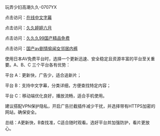 
玩弄少妇高潮久久-0707YX

点击访问：<a href="https://heiliaoxwd5i8.pages.dev">在线中文字幕</a>

点击访问：<a href="https://heiliaowzu4ur.pages.dev">久久婷婷六月</a>

点击访问：<a href="https://heiliaozj3tjd.pages.dev">久久久99国产精品免费</a>

点击访问：<a href="https://heiliaoe8ajia.pages.dev">国产av剧情偷闻女邻居内裤</a>

使用日本AV免费平台时，选择一个更新迅速、安全稳定且资源丰富的平台至关重要。A、B、C 三个平台各有优势：

平台 A：更新快，广告少，适合追新片；

平台 B：支持中文字幕，分类详细，方便查找特定内容；

平台 C：移动端优化良好，播放流畅，适合手机使用。

建议搭配VPN保护隐私，开启广告拦截插件减少干扰，并选择带有HTTPS加密的网站，确保安全。

总结：A更新快，B查找准，C适合随时观看。选好平台并加强防护，看片更放心。

<span style="display:none;">[Canonical link](https://github.com/mot20250708/so13 ）</span>
